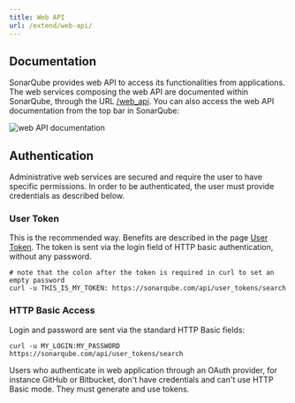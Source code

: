 ```yaml
---
title: Web API
url: /extend/web-api/
---
```

## Documentation

SonarQube provides web API to access its functionalities from applications. The web services composing the web API are documented within SonarQube, through the URL [/web_api](/#sonarqube#/web_api). You can also access the web API documentation from the top bar in SonarQube:

 ![web API documentation](/images/webapi.png)

## Authentication

Administrative web services are secured and require the user to have specific permissions. In order to be authenticated, the user must provide credentials as described below.

### User Token

This is the recommended way. Benefits are described in the page [User Token](/user-guide/user-token/). The token is sent via the login field of HTTP basic authentication, without any password.
```
# note that the colon after the token is required in curl to set an empty password 
curl -u THIS_IS_MY_TOKEN: https://sonarqube.com/api/user_tokens/search
```

### HTTP Basic Access

Login and password are sent via the standard HTTP Basic fields:
```
curl -u MY_LOGIN:MY_PASSWORD https://sonarqube.com/api/user_tokens/search
```
Users who authenticate in web application through an OAuth provider, for instance GitHub or Bitbucket, don't have credentials and can't use HTTP Basic mode. They must generate and use tokens.
